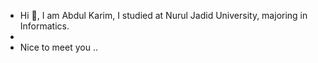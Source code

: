 - Hi 👋, I am Abdul Karim, I studied at Nurul Jadid University, majoring in Informatics.
- 
- Nice to meet you ..
